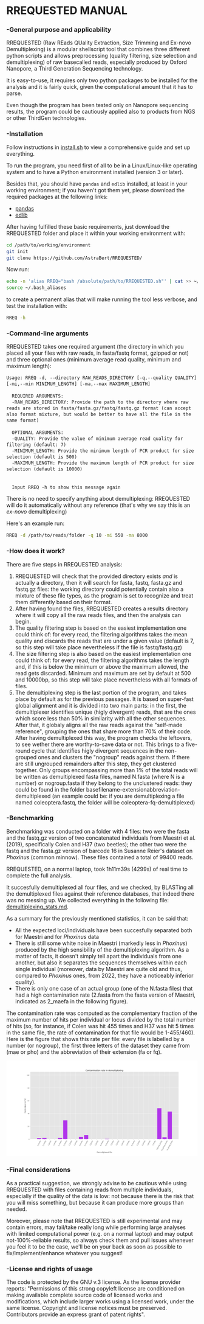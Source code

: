 #  RREQUESTED MANUAL #

### -General purpose and applicability

RREQUESTED (Raw REads QUality Extraction, Size Trimming and Ex-novo Demultiplexing) is a modular shellscript tool that combines three different python scripts and allows preprocessing (quality filtering, size selection and demultiplexing) of raw basecalled reads, especially produced by Oxford Nanopore, a Third Generation Sequencing technology.

It is easy-to-use, it requires only two python packages to be installed for the analysis and it is fairly quick, given the computational amount that it has to parse. 

Even though the program has been tested only on Nanopore sequencing results, the program could be cautiously applied also to products from NGS or other ThirdGen technologies. 


### -Installation 
Follow instructions in [install.sh](./scripts/install.sh) to view a comprehensive guide and set up everything.

To run the program, you need first of all to be in a Linux/Linux-like operating system and to have a Python environment installed (version 3 or later).

Besides that, you should have `pandas` and `edlib` installed, at least in your working environment; if you haven't got them yet, please download the required packages at the following links:
- [pandas](https://pandas.pydata.org/)
- [edlib](https://pypi.org/project/edlib/)

After having fulfilled these basic requirements, just download the RREQUESTED folder and place it within your working environment with:

```bash
cd /path/to/working/environment
git init
git clone https://github.com/AstraBert/RREQUESTED/
```

Now run:

```bash
echo -n 'alias RREQ="bash /absolute/path/to/RREQUESTED.sh"' | cat >> ~/.bash_aliases
source ~/.bash_aliases
```

to create a permanent alias that will make running the tool less verbose, and test the installation with:

```bash
RREQ -h
```

### -Command-line arguments
RREQUESTED takes one required argument (the directory in which you placed all your files with raw reads, in fasta/fastq format, gzipped or not) and three optional ones (minimum average read quality, minimum and maximum length): 

```
Usage: RREQ -d, --directory RAW_READS_DIRECTORY [-q,--quality QUALITY] [-mi,--min MINIMUM_LENGTH] [-ma,--max MAXIMUM_LENGTH]

  REQUIRED ARGUMENTS:
  -RAW_READS_DIRECTORY: Provide the path to the directory where raw reads are stored in fasta/fasta.gz/fastq/fastq.gz format (can accept also format mixture, but would be better to have all the file in the same format)

  OPTIONAL ARGUMENTS:
  -QUALITY: Provide the value of minimum average read quality for filtering (default: 7)
  -MINIMUM_LENGTH: Provide the minimum length of PCR product for size selection (default is 500)
  -MAXIMUM_LENGTH: Provide the maximum length of PCR product for size selection (default is 10000)

  
  Input RREQ -h to show this message again
```

There is no need to specify anything about demultiplexing: RREQUESTED will do it automatically without any reference (that's why we say this is an *ex-novo* demultiplexing)

Here's an example run:

```bash
RREQ -d /path/to/reads/folder -q 10 -mi 550 -ma 8000
```

### -How does it work? ###
There are five steps in RREQUESTED analysis:
1. RREQUESTED will check that the provided directory exists *and* is actually a directory, then it will search for fasta, fastq, fasta.gz and fastq.gz files: the working directory could potentially contain also a mixture of these file types, as the program is set to recognize and treat them differently based on their format.
2. After having found the files, RREQUESTED creates a results directory where it will copy all the raw reads files, and then the analysis can begin.
3. The quality filtering step is based on the easiest implementation one could think of: for every read, the filtering algorithms takes the mean quality and discards the reads that are under a given value (default is 7, so this step will take place nevertheless if the file is fastq/fastq.gz)
4. The size filtering step is also based on the easiest implementation one could think of: for every read, the filtering algorithms takes the length and, if this is below the minimum or above the maximum allowed, the read gets discarded. Minimum and maximum are set by default at 500 and 10000bp, so this step will take place nevertheless with all formats of files.
5. The demultiplexing step is the last portion of the program, and takes place by default as for the previous passages. It is based on super-fast global alignment and it is divided into two main parts: in the first, the demultiplexer identifies unique (higly divergent) reads, that are the ones which score less than 50% in similarity with all the other sequences. After that, it globaly aligns all the raw reads against the "self-made reference", grouping the ones that share more than 70% of their code. After having demultiplexed this way, the program checks the leftovers, to see wether there are worthy-to-save data or not. This brings to a five-round cycle that identifies higly divergent sequences in the non-grouped ones and clusters the "nogroup" reads against them. If there are still ungrouped remainders after this step, they get clustered together. Only groups encompassing more than 1% of the total reads will be written as demultiplexed fasta files, named N.fasta (where N is a number) or nogroup.fasta if they belong to the unclustered reads: they could be found in the folder basefilename-extensionabbreviation-demultiplexed (an example could be: if you are demultiplexing a file named coleoptera.fastq, the folder will be coleoptera-fq-demultiplexed)


### -Benchmarking 
Benchmarking was conducted on a folder with 4 files: two were the fasta and the fastq.gz version of two concatenated individuals from Maestri et al. (2019), specifically Colen and H37 (two beetles); the other two were the fastq and the fasta.gz version of barcode 16 in Susanne Reier's dataset on *Phoxinus* (common minnow). These files contained a total of 99400 reads. 

RREQUESTED, on a normal laptop, took 1h11m39s (4299s) of real time to complete the full analysis. 

It succesfully demultiplexed all four files, and we checked, by BLASTing all the demultiplexed files against their reference databases, that indeed there was no messing up. We collected everything in the following file: [demultiplexing_stats.md](./benchmarking/demultiplexing_stats.md). 

As a summary for the previously mentioned statistics, it can be said that:

- All the expected loci/individuals have been succesfully separated both for Maestri and for *Phoxinus* data
- There is still some white noise in Maestri (markedly less in *Phoxinus*) produced by the high sensibility of the demultiplexing algorithm. As a matter of facts, it doesn't simply tell apart the individuals from one another, but also it separates the sequences themselves within each single individual (moreover, data by Maestri are quite old and thus, compared to *Phoxinus* ones, from 2022, they have a noticeably inferior quality).
- There is only one case of an actual group (one of the N.fasta files) that had a high contamination rate (2.fasta from the fasta version of Maestri, indicated as 2_maefa in the following figure).

The contamination rate was computed as the complementary fraction of the maximum number of hits per individual or locus divided by the total number of hits (so, for instance, if Colen was hit 455 times and H37 was hit 5 times in the same file, the rate of contamination for that file would be 1-455/460). Here is the figure that shows this rate per file: every file is labelled by a number (or nogroup), the first three letters of the dataset they came from (mae or pho) and the abbreviation of their extension (fa or fq).

![Contamination rate](./benchmarking/contamination.png)


### -Final considerations ###
As a practical suggestion, we strongly advise to be cautious while using RREQUESTED with files containing reads from multiple individuals, especially if the quality of the data is low: not because there is the risk that you will miss something, but because it can produce more groups than needed.

Moreover, please note that RREQUESTED is still experimental and may contain errors, may fail/take really long while performing large analyses with limited computational power (e.g. on a normal laptop) and may output not-100%-reliable results, so always check them and pull issues whenever you feel it to be the case, we'll be on your back as soon as possible to fix/implement/enhance whatever you suggest!


### -License and rights of usage ###
The code is protected by the GNU v.3 license. As the license provider reports: "Permissions of this strong copyleft license are conditioned on making available complete source code of licensed works and modifications, which include larger works using a licensed work, under the same license. Copyright and license notices must be preserved. Contributors provide an express grant of patent rights".
